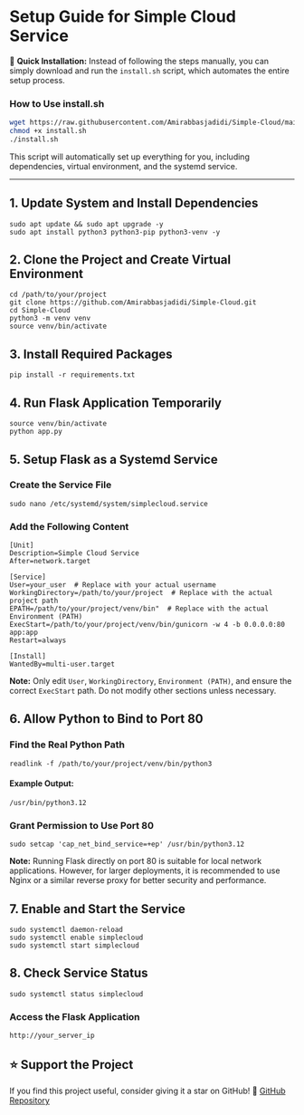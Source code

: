 # Setup Guide for Simple Cloud Service

🚀 **Quick Installation:** Instead of following the steps manually, you can simply download and run the `install.sh` script, which automates the entire setup process.

### **How to Use install.sh**
```bash
wget https://raw.githubusercontent.com/Amirabbasjadidi/Simple-Cloud/main/install.sh
chmod +x install.sh
./install.sh
```

This script will automatically set up everything for you, including dependencies, virtual environment, and the systemd service.

---

## 1. Update System and Install Dependencies

```
sudo apt update && sudo apt upgrade -y
sudo apt install python3 python3-pip python3-venv -y
```

## 2. Clone the Project and Create Virtual Environment

```
cd /path/to/your/project
git clone https://github.com/Amirabbasjadidi/Simple-Cloud.git
cd Simple-Cloud
python3 -m venv venv
source venv/bin/activate
```

## 3. Install Required Packages

```
pip install -r requirements.txt
```

## 4. Run Flask Application Temporarily

```
source venv/bin/activate
python app.py
```

## 5. Setup Flask as a Systemd Service

### Create the Service File

```
sudo nano /etc/systemd/system/simplecloud.service
```

### Add the Following Content

```
[Unit]
Description=Simple Cloud Service
After=network.target

[Service]
User=your_user  # Replace with your actual username
WorkingDirectory=/path/to/your/project  # Replace with the actual project path
EPATH=/path/to/your/project/venv/bin"  # Replace with the actual Environment (PATH)
ExecStart=/path/to/your/project/venv/bin/gunicorn -w 4 -b 0.0.0.0:80 app:app
Restart=always

[Install]
WantedBy=multi-user.target
```

**Note:** Only edit `User`, `WorkingDirectory`, `Environment (PATH)`, and ensure the correct `ExecStart` path. Do not modify other sections unless necessary.

## 6. Allow Python to Bind to Port 80

### Find the Real Python Path

```
readlink -f /path/to/your/project/venv/bin/python3
```

#### Example Output:

```
/usr/bin/python3.12
```

### Grant Permission to Use Port 80

```
sudo setcap 'cap_net_bind_service=+ep' /usr/bin/python3.12
```

**Note:** Running Flask directly on port 80 is suitable for local network applications. However, for larger deployments, it is recommended to use Nginx or a similar reverse proxy for better security and performance.

## 7. Enable and Start the Service

```
sudo systemctl daemon-reload
sudo systemctl enable simplecloud
sudo systemctl start simplecloud
```

## 8. Check Service Status

```
sudo systemctl status simplecloud
```

### Access the Flask Application

```
http://your_server_ip
```

## ⭐ Support the Project

If you find this project useful, consider giving it a star on GitHub! 🌟
[GitHub Repository](https://github.com/Amirabbasjadidi/Simple-Cloud)
